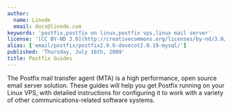 ```yaml
---
author:
  name: Linode
  email: docs@linode.com
keywords: 'postfix,postfix on linux,postfix vps,linux mail server'
license: '[CC BY-ND 3.0](http://creativecommons.org/licenses/by-nd/3.0/us/)'
alias: ['email/postfix/postfix2.9.6-dovecot2.0.19-mysql/']
published: 'Thursday, July 16th, 2009'
title: Postfix Guides
---
```


The Postfix mail transfer agent (MTA) is a high performance, open source email server solution. These guides will help you get Postfix running on your Linux VPS, with detailed instructions for configuring it to work with a variety of other communications-related software systems.
